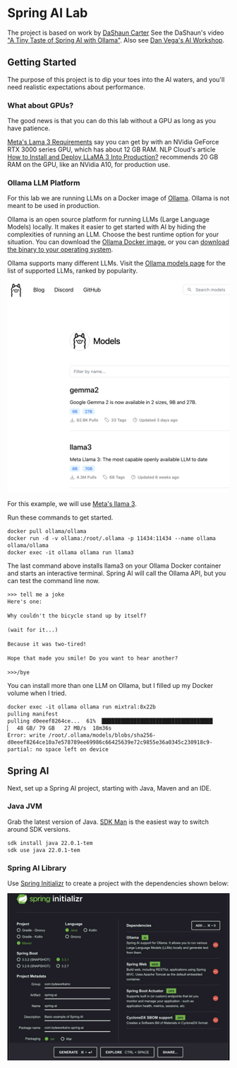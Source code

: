 # Spring AI Lab
The project is based on work by [DaShaun Carter](linkedin.com/in/dashaun) See the DaShaun's
video ["A Tiny Taste of Spring AI with Ollama"](https://www.linkedin.com/video/live/urn:li:ugcPost:7213736555662753792/). Also see [Dan Vega's AI Workshop](https://github.com/danvega/spring-ai-workshop).

## Getting Started
The purpose of this project is to dip your toes into the AI waters, and you'll need realistic expectations about performance. 

### What about GPUs?
The good news is that you can do this lab without a GPU as long as you have patience. 

[Meta's Lama 3 Requirements](https://llamaimodel.com/requirements/) say you can get by with an NVidia GeForce RTX 3000 series GPU, which has about 12 GB RAM. NLP Cloud's article [How to Install and Deploy LLaMA 3 Into Production?](https://nlpcloud.com/how-to-install-and-deploy-llama-3-into-production.html) recommends 20 GB RAM on the GPU, like an NVidia A10, for production use.

### Ollama LLM Platform
For this lab we are running LLMs on a Docker image of [Ollama](https://ollama.com/). Ollama is not meant to be used in production. 

Ollama is an open source platform for running LLMs (Large Language Models) locally. It makes it easier to get started with AI by hiding the complexities of running an LLM.  Choose the best runtime option for your situation. You can download the [Ollama Docker image](https://hub.docker.com/r/ollama/ollama), or you can [download the binary to your operating system](https://ollama.com/download/).

Ollama supports many different LLMs. Visit the [Ollama models page](https://ollama.com/library) for the list of supported LLMs, ranked by popularity. 

![ollama-models.png](src/main/resources/static/ollama-models.png)

For this example, we will use [Meta's llama 3](https://llama.meta.com/llama3/).

Run these commands to get started.

```Shell
docker pull ollama/ollama
docker run -d -v ollama:/root/.ollama -p 11434:11434 --name ollama ollama/ollama
docker exec -it ollama ollama run llama3
```

The last command above installs llama3 on your Ollama Docker container and starts an interactive terminal. Spring AI will call the Ollama API, but you can test the command line now.

```shell
>>> tell me a joke
Here's one:

Why couldn't the bicycle stand up by itself?

(wait for it...)

Because it was two-tired!

Hope that made you smile! Do you want to hear another?

>>>/bye
```
You can install more than one LLM on Ollama, but I filled up my Docker volume when I tried.

```shell
docker exec -it ollama ollama run mixtral:8x22b
pulling manifest
pulling d0eeef8264ce...  61% ▕███████████████████████████████████                       ▏  48 GB/ 79 GB   27 MB/s  18m36s
Error: write /root/.ollama/models/blobs/sha256-d0eeef8264ce10a7e578789ee69986c66425639e72c9855e36a0345c230918c9-partial: no space left on device
```

## Spring AI
Next, set up a Spring AI project, starting with Java, Maven and an IDE.

### Java JVM
Grab the latest version of Java. [SDK Man](https://sdkman.io/) is the easiest way to switch around SDK versions.

```Shell
sdk install java 22.0.1-tem
sdk use java 22.0.1-tem
```

### Spring AI Library
Use [Spring Initializr](https://start.spring.io) to create a project with the dependencies shown below:

![start.spring-io.jpeg](src/main/resources/static/start.spring-io.jpeg)
